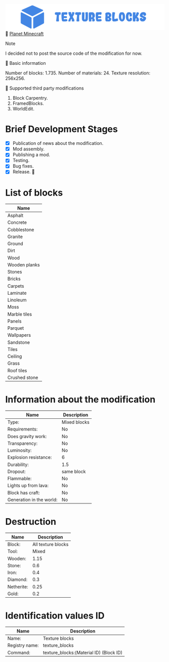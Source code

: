 ![Spectrum_Blocks_logo](img/Texture_blocks_logo.png)
🔗 [Planet Minecraft](https://www.planetminecraft.com/mod/texture-blocks/)

> [!NOTE]
> I decided not to post the source code of the modification for now.

🔷 Basic information

Number of blocks: 1.735.
Number of materials: 24.
Texture resolution: 256x256.

🔷 Supported third party modifications

1. Block Carpentry.
2. FramedBlocks.
3. WorldEdit.

# Brief Development Stages

- [X] Publication of news about the modification.
- [X] Mod assembly.
- [X] Publishing a mod.
- [X] Testing. 
- [X] Bug fixes. 
- [X] Release. :tada:

# List of blocks

| Name |
| --- |
| Asphalt |
| Concrete |
| Cobblestone |
| Granite |
| Ground |
| Dirt |
| Wood |
| Wooden planks |
| Stones |
| Bricks |
| Carpets |
| Laminate |
| Linoleum |
| Moss |
| Marble tiles |
| Panels |
| Parquet |
| Wallpapers |
| Sandstone |
| Tiles |
| Ceiling |
| Grass |
| Roof tiles |
| Crushed stone |

# Information about the modification 

| Name | Description |
| --- | --- |
| Type: | Mixed blocks |
| Requirements: | No |
| Does gravity work: | No |
| Transparency: | No |
| Luminosity: | No |
| Explosion resistance: | 6 |
| Durability: | 1.5 |
| Dropout: | same block |
| Flammable: | No |
| Lights up from lava: | No |
| Block has craft: | No |
| Generation in the world: | No |

# Destruction 

| Name | Description |
| --- | --- |
| Block: | All texture blocks |
| Tool: | Mixed |
| Wooden: | 1.15 |
| Stone: | 0.6 |
| Iron: | 0.4 |
| Diamond: | 0.3 |
| Netherite: | 0.25 |
| Gold: | 0.2 |

# Identification values ID

| Name | Description |
| --- | --- |
| Name: | Texture blocks |
| Registry name: | texture_blocks |
| Command: | texture_blocks:(Material ID) (Block ID) |
